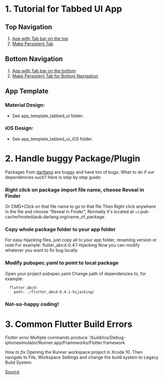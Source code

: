
# 1. Tutorial for Tabbed UI App

## Top Navigation
1. [App with Tab bar on the top](https://proandroiddev.com/flutter-creating-multi-widget-applications-with-tabbar-902a51452075)
2. [Make Persistent Tab](https://medium.com/@diegoveloper/flutter-persistent-tab-bars-a26220d322bc)

## Bottom Navigation 
1. [App with Tab bar on the bottom](https://willowtreeapps.com/ideas/how-to-use-flutter-to-build-an-app-with-bottom-navigation)
2. [Make Persistent Tab for Bottom Navigation](https://stackoverflow.com/questions/52598900/flutter-bottomnavigationbar-rebuilds-page-on-change-of-tab)

## App Template
### Material Design:
  - See app_template_tabbed_ui folder.
### iOS Design:
  - See app_template_tabbed_ui_iOS folder.


# 2. Handle buggy Package/Plugin
Packages from [dartlang](https://pub.dartlang.org/packages/) are buggy and have ton of bugs.
What to do if our dependencies suck? Here is step by step guide:

### Right click on package import file name, choose Reveal in Finder
 Or CMD+Click on that file name to go to that file
 Then Right click anywhere in the file and choose "Reveal in Finder", 
 Normally it's located at ~/.pub-cache/hosted/pub.darlang.org/name_of_package
  
### Copy whole package folder to your app folder
 For easy hijacking files, just copy all to your app folder, renaming version or note
 For example: flutter_abcd-0.4.1-hijacking
 Now you can modify whatever you want to fix bug locally
 
### Modify pubspec.yaml to point to local package
 Open your project pubspec.yaml
 Change path of dependencies to, for example:
```
  flutter_abcd:
    path: ./flutter_abcd-0.4.1-hijacking/
```

### Not-so-happy coding!

# 3. Common Flutter Build Errors
*Flutter error*
Multiple commands produce '/build/ios/Debug-iphonesimulator/Runner.app/Frameworks/Flutter.framework

*How to fix*
Opening the Runner workspace project in Xcode 10. Then navigate to File, Workspace Settings and change the build system to Legacy Build System.

[Source](https://github.com/flutter/flutter/issues/20685)
